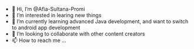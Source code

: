 - 👋 Hi, I’m @Afia-Sultana-Promi
- 👀 I’m interested in learing new things 
- 🌱 I’m currently learning advanced Java development, and want to switch to android app development
- 💞️ I’m looking to collaborate with other content creators
- 📫 How to reach me ...

<!---
Afia-Sultana-Promi/Afia-Sultana-Promi is a ✨ special ✨ repository because its `README.md` (this file) appears on your GitHub profile.
You can click the Preview link to take a look at your changes.
--->
